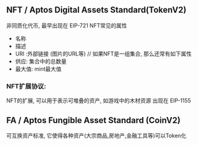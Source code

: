 ## NFT / Aptos Digital Assets Standard(TokenV2)
非同质化代币, 最早出现在 EIP-721
NFT常见的属性
- 名称
- 描述
- URI :外部链接 (图片的URL等)
// 如果NFT是一组集合, 那么还常有如下属性
- 供应: 集合中的总数量
- 最大值: mint最大值

### NFT扩展协议:
NFT的扩展, 可以用于表示可堆叠的资产, 如游戏中的木材资源
出现在 EIP-1155

## FA / Aptos Fungible Asset Standard (CoinV2) 
可互换资产标准, 它使得各种资产(大宗商品,房地产,金融工具等)可以Token化


